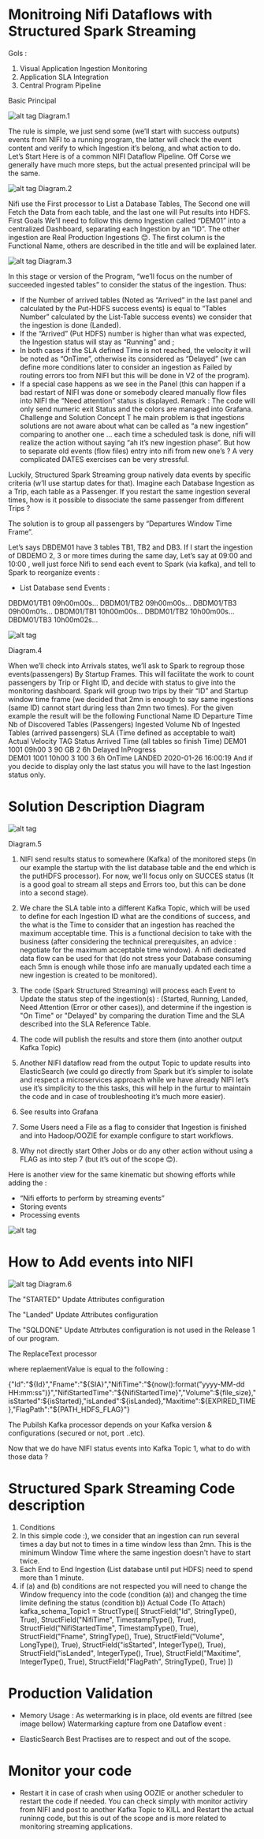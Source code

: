 # Monitroing Nifi Dataflows with Structured Spark Streaming

Gols :

1.	Visual Application Ingestion Monitoring
2.	Application SLA Integration
3.	Central Program Pipeline 

Basic Principal

![alt tag](https://github.com/adelgacem/Monitroing-Nifi-Dataflows-with-Structured-Spark-Streaming/blob/master/image/d1.png) 
Diagram.1

The rule is simple, we just send some (we’ll start with success outputs) events from NIFI to a running program, the latter will check the event content and verify to which Ingestion it’s belong, and what action to do.
Let’s Start
Here is of a common NIFI Dataflow Pipeline. Off Corse we generally have much more steps, but the actual presented principal will be the same.

![alt tag](https://github.com/adelgacem/Monitroing-Nifi-Dataflows-with-Structured-Spark-Streaming/blob/master/image/d2.png) 
Diagram.2

Nifi use the First processor to List a Database Tables, The Second one will Fetch the Data from each table, and the last one will Put results into HDFS.
First Goals
We’ll need to follow this demo Ingestion called “DEM01” into a centralized Dashboard, separating each Ingestion by an “ID”. The other ingestion are Real Production Ingestions 😊. The first column is the Functional Name, others are described in the title and will be explained later.


![alt tag](https://github.com/adelgacem/Monitroing-Nifi-Dataflows-with-Structured-Spark-Streaming/blob/master/image/d3.png) 
Diagram.3

In this stage or version of the Program, “we’ll focus on the number of succeeded ingested tables” to consider the status of the ingestion. Thus:
-	If the Number of arrived tables (Noted as “Arrived” in the last panel and calculated by the Put-HDFS success events) is equal to “Tables Number” calculated by the List-Table success events) we consider that the ingestion is done (Landed).
-	If the “Arrived” (Put HDFS) number is higher than what was expected, the Ingestion status will stay as “Running” and ;
-	In both cases if the SLA defined Time is not reached, the velocity it will be noted as “OnTime”, otherwise its considered as “Delayed” (we can define more conditions later to consider an ingestion as Failed by routing errors too from NIFI but this will be done in V2 of the program).
-	If a special case happens as we see in the Panel (this can happen if a bad restart of NIFI was done or somebody cleared manually flow files into NIFI the “Need attention” status is displayed.
Remark : The code will only send numeric exit Status and the colors are managed into Grafana.
Challenge and Solution Concept
T
he main problem is that ingestions solutions are not aware about what can be called as “a new ingestion” comparing to another one … each time a scheduled task is done, nifi will realize the action without saying “ah it’s new ingestion phase”. But how to separate old events (flow files) entry into nifi from new one’s ?  A very complicated DATES exercises can be very stressful. 

Luckily, Structured Spark Streaming group natively data events by specific criteria (w’ll use startup dates for that).
Imagine each Database Ingestion as a Trip, each table as a Passenger. If you restart the same ingestion several times, how is it possible to dissociate the same passenger from different Trips ?

The solution is to group all passengers by “Departures Window Time Frame”.

Let’s says DBDEM01 have 3 tables TB1, TB2 and DB3.
If I start the ingestion of DBDEMO 2, 3 or more times during the same day, Let’s say at 09:00 and 10:00 , well just force Nifi to send each event to Spark (via kafka), and tell to Spark to reorganize events  :
-	List Database send Events : 

DBDM01/TB1 09h00m00s…
DBDM01/TB2 09h00m00s…
DBDM01/TB3 09h00m01s…
DBDM01/TB1 10h00m00s…
DBDM01/TB2 10h00m00s…
DBDM01/TB3 10h00m02s…


![alt tag](https://github.com/adelgacem/Monitroing-Nifi-Dataflows-with-Structured-Spark-Streaming/blob/master/image/d4.png) 

Diagram.4

When we’ll check into Arrivals states, we’ll ask to Spark to regroup those events(passengers) By Startup Frames. This will facilitate the work to count passengers by Trip or Flight ID, and decide with status to give into the monitoring dashboard.
Spark will group two trips by their “ID” and Startup window time frame (we decided that 2mn is enough to say same ingestions (same ID) cannot start during less than 2mn two times).
For the given example the result will be the following
Functional Name	ID	Departure Time	Nb of Discovered Tables (Passengers)	Ingested Volume	Nb of Ingested Tables (arrived passengers)	SLA (Time defined as acceptable to wait)	Actual Velocity TAG	Status	Arrived Time (all tables so finish Time)
DEM01	1001	09h00	3	90 GB	2	6h	Delayed	InProgress	
DEM01	1001	10h00	3	100	3	6h	OnTime	LANDED	2020-01-26 16:00:19
And if you decide to display only the last status you will have to the last Ingestion status only.

# Solution Description Diagram

![alt tag](https://github.com/adelgacem/Monitroing-Nifi-Dataflows-with-Structured-Spark-Streaming/blob/master/image/d5.png)  

Diagram.5

1.	NIFI send results status to somewhere (Kafka) of the monitored steps (In our example the startup with the list database table and the end which is the putHDFS processor).
For now, we'll focus only on SUCCES status (It is a good goal to stream all steps and Errors too, but this can be done into a second stage).
2.	We chare the SLA table into a different Kafka Topic, which will be used to define for each Ingestion ID what are the conditions of success, and the what is the Time to consider that an ingestion has reached the maximum acceptable time. This is a functional decision to take with the business (after considering the technical prerequisites, an advice : negotiate for the maximum acceptable time window).  A nifi dedicated data flow can be used for that (do not stress your Database consuming each 5mn is enough while those info are manually updated each time a new ingestion is created to be monitored).
3.	The code (Spark Structured Streaming) will process each Event to Update the status step of the ingestion(s) :
   (Started, Running, Landed, Need Attention (Error or other cases)), and determine if the ingestion is "On Time" or "Delayed" by comparing the duration Time and the SLA described into the SLA Reference Table.

4.	The code will publish the results and store them (into another output Kafka Topic)
5.	Another NIFI dataflow read from the output Topic to update results into ElasticSearch (we could go directly from Spark but it’s simpler to isolate and respect a microservices approach while we have already NIFI let’s use it’s simplicity to the this tasks, this will help in the furtur to maintain the code and in case of troubleshooting it’s much more easier).
6.	See results into Grafana
7.	Some Users need a File as a flag to consider that Ingestion is finished and into Hadoop/OOZIE for example configure to start workflows.
8.	Why not directly start Other Jobs or do any other action without using a FLAG as into step 7 (but it’s out of the scope 😊).

Here is another view for the same kinematic but showing efforts while adding the :
-	“Nifi efforts to perform by streaming events”
-	Storing events 
-	Processing events

![alt tag](https://github.com/adelgacem/Monitroing-Nifi-Dataflows-with-Structured-Spark-Streaming/blob/master/image/d5-5.png) 
# How to Add events into NIFI

![alt tag](https://github.com/adelgacem/Monitroing-Nifi-Dataflows-with-Structured-Spark-Streaming/blob/master/image/d6.png) 
Diagram.6

The "STARTED" Update Attributes configuration
 
The "Landed" Update Attributes configuration
 

The "SQLDONE" Update Attrbutes configuration is not used in the Release 1 of our program.

The ReplaceText processor
 
where replaementValue is equal to the following :

{"Id":"${Id}","Fname":"${SIA}","NifiTime":"${now():format("yyyy-MM-dd HH:mm:ss")}","NifiStartedTime":"${NifiStartedTime}","Volume":${file_size},"isStarted":${isStarted},"isLanded":${isLanded},"Maxitime":${EXPIRED_TIME},"FlagPath":"${PATH_HDFS_FLAG}"}

The Pubilsh Kafka processor depends on your Kafka version & configurations (secured or not, port ..etc).

Now that we do have NIFI status events into Kafka Topic 1, what to do with those data ?

 

# Structured Spark Streaming Code description
1.	Conditions 
1.	In this simple code :), we consider that an ingestion can run several times a day but not to times in a time window less than 2mn. This is the minimum Window Time where the same ingestion doesn't have to start twice.
2.	Each End to End Ingestion (List database until put HDFS) need to spend more than 1 minute.  
3.	if (a) and (b) conditions are not respected you will need to change the Window frequency into the code (condition (a)) and changeg the time limite defining the status  (condition b))
Actual Code (To Attach)
kafka_schema_Topic1 = StructType([
	StructField("Id", StringType(), True),
	StructField("NifiTime", TimestampType(), True),
	StructField("NifiStartedTime", TimestampType(), True),
	StructField("Fname", StringType(), True),
	StructField("Volume", LongType(), True),
	StructField("isStarted", IntegerType(), True),
	StructField("isLanded", IntegerType(), True),
	StructField("Maxitime", IntegerType(), True),
	StructField("FlagPath", StringType(), True)
	])

# Production Validation 

* Memory Usage : As wetermarking is in place, old events are filtred (see image bellow)
Watermarking capture from one Dataflow event :
 

* ElasticSearch Best Practises are to respect and out of the scope. 
# Monitor your code 
- Restart it in case of crash when using OOZIE or another scheduler to restart the code if needed.
  You can check simply with monitor activiry from NIFI and post to another Kafka Topic to KILL and Restart the actual runinng code, but this is out of the scope and is more related to monitoring streaming applications.
